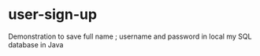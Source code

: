 # user-sign-up 
Demonstration to save full name ; username and password in local my SQL database in Java
